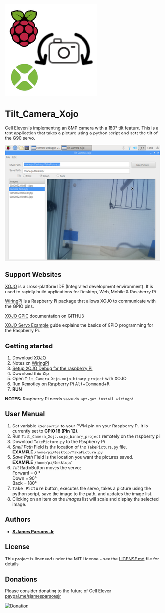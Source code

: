 

![Tilt_Camera_Xojo Logo](/Tilt_Camera_Xojo.png)

# Tilt_Camera_Xojo

Cell Eleven is implementing an 8MP camera with a 180° tilt feature.  This is a test application that takes a picture using a python script and sets the tilt of the G90 servo.

![Tilt_Camera_Xojo ScreenShot](/Tilt_Camera_Xojo_screenShot.png)


## Support Websites
[XOJO](https://www.xojo.com/) is a cross-platform IDE (Integrated development environment).  It is used to rapidly build applications for Desktop, Web, Mobile & Raspberry Pi.

[WiringPi](http://wiringpi.com/download-and-install/) is a Raspberry Pi package that allows XOJO to communicate with the GPIO pins.

[XOJO GPIO](https://github.com/xojo/GPIO)  documentation on GITHUB

[XOJO Servo Example](https://docs.xojo.com/UserGuide:Raspberry_Pi_Controlling_a_Servo) guide explains the basics of GPIO programming for the Raspberry Pi.

## Getting started
 1. Download [XOJO](https://www.xojo.com/)
 2. Notes on  [WiringPi](http://wiringpi.com/download-and-install/)
 3. [Setup XOJO Debug for the raspberry Pi](https://docs.xojo.com/UserGuide:Getting_Started_with_Raspberry_Pi)
 4. Download this Zip
 5. Open ```Tilt_Camera_Xojo.xojo_binary_project``` with XOJO
 6. Run Remotley on Raspberry Pi <kbd>Alt</kbd>+<kbd>Command</kbd>+<kbd>R</kbd>
 7.  **RUN**
 
 **NOTES:** Raspberry Pi needs  ```>>>sudo apt-get install wiringpi```

## User Manual
1. Set variable ```kSensorPin``` to your PWM pin on your Raspberry Pi.  It is currently set to **GPIO 18 (Pin 12)**.
2. Run  ```Tilt_Camera_Xojo.xojo_binary_project``` remotely on the raspberry pi
3. Download  ```TakePicture.py``` to the Raspberry Pi
4. *Shell Path* Field is the location of the  ```TakePicture.py```  file.  <br>**EXAMPLE**  ```/home/pi/Desktop/TakePicture.py``` 
5. *Save Path* Field is the location you want the pictures saved.  <br>**EXAMPLE** ```/home/pi/Desktop/``` 
6. *Tilt* RadioButton moves the servo; <br>Forward = 0 °<br>Down = 90°<br> Back = 180°
8. <kbd>Take Picture</kbd> button, executes the servo, takes a picture using the python script, save the image to the path, and updates the image list.
9. Clicking on an item on the *Images* list will scale and display the selected image.

## Authors

* **[S James Parsons Jr](https://www.linkedin.com/in/sjamesparsonsjr/)** 

## License

This project is licensed under the MIT License - see the [LICENSE.md](LICENSE.md) file for details

## Donations
Please consider donating to the future of Cell Eleven
[paypal.me/sjamesparsonsjr](https://www.paypal.com/paypalme/my/profile)


[![Donation](https://www.thenewatlantis.com/imgLib/20200417_paypal.jpg)](https://www.paypal.com/paypalme/my/profile)

